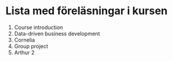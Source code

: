 # Lista med föreläsningar i kursen 
1. Course introduction
2. Data-driven business development
3. Cornelia
4. Group project
5. Arthur 2
